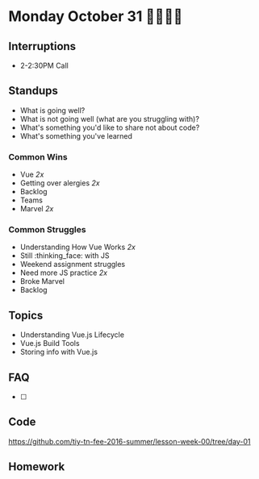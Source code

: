 # Monday October 31 👻👻👻👻

## Interruptions

* 2-2:30PM Call

## Standups

* What is going well?
* What is not going well (what are you struggling with)?
* What's something you'd like to share not about code?
* What's something you've learned

### Common Wins

* Vue *2x*
* Getting over alergies *2x*
* Backlog
* Teams
* Marvel *2x*

### Common Struggles

* Understanding How Vue Works *2x*
* Still :thinking_face: with JS
* Weekend assignment struggles
* Need more JS practice *2x*
* Broke Marvel
* Backlog

## Topics

* Understanding Vue.js Lifecycle
* Vue.js Build Tools
* Storing info with Vue.js

## FAQ

* [ ]

## Code

https://github.com/tiy-tn-fee-2016-summer/lesson-week-00/tree/day-01

## Homework
